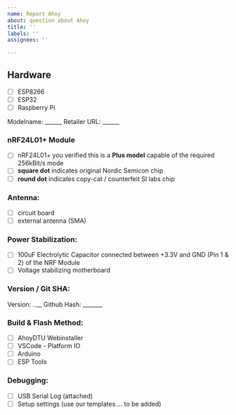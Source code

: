 ```yaml
---
name: Report Ahoy
about: question about Ahoy
title: ''
labels: ''
assignees: ''

---
```


## Hardware
  * [ ] ESP8266
  * [ ] ESP32
  * [ ] Raspberry Pi

Modelname: ______
Retailer URL: ______

### nRF24L01+ Module
* [ ] nRF24L01+ you verified this is a **Plus model** capable of the required 256kBit/s mode
* [ ] **square dot** indicates original Nordic Semicon chip 
* [ ] **round dot** indicates copy-cat / counterfeit SI labs chip

### Antenna:
* [ ] circuit board
* [ ] external antenna (SMA)

### Power Stabilization:
* [ ]  100uF Electrolytic Capacitor 
connected between +3.3V and GND (Pin 1 & 2) of the NRF Module
* [ ] Voltage stabilizing motherboard

### Version / Git SHA: 
Version: _._.__
Github Hash: _______

### Build & Flash Method:
* [ ] AhoyDTU Webinstaller
* [ ] VSCode - Platform IO
* [ ] Arduino
* [ ] ESP Tools

### Debugging:
* [ ] USB Serial Log (attached)
* [ ] Setup settings (use our templates ... to be added)

